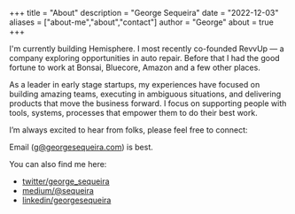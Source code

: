 +++
title = "About"
description = "George Sequeira"
date = "2022-12-03"
aliases = ["about-me","about","contact"]
author = "George"
about = true
+++

I'm currently building Hemisphere. I most recently co-founded RevvUp — a company exploring opportunities in auto repair. Before that I had the good fortune to work at Bonsai, Bluecore, Amazon and a few other places.

As a leader in early stage startups, my experiences have focused on building amazing teams, executing in ambiguous situations, and delivering products that move the business forward. I focus on supporting people with tools, systems, processes that empower them to do their best work.

I’m always excited to hear from folks, please feel free to connect:

Email (g@georgesequeira.com) is best.

You can also find me here:

- [twitter/george_sequeira](https://twitter.com/george_sequeira)
- [medium/@sequeira](https://medium.com/@sequeira)
- [linkedin/georgesequeira](https://linkedin.com/in/georgesequeira)
